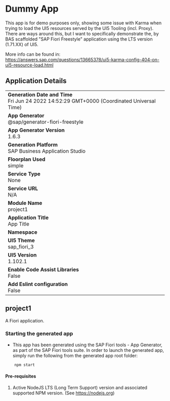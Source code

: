 # Dummy App

This app is for demo purposes only, showing some issue with Karma when trying to load the UI5 resources served by the UI5 Tooling (incl. Proxy). There are ways around this, but I want to specifically demonstrate the, by BAS scaffolded "SAP Fiori Freestyle" application using the LTS version (1.71.XX) of UI5.

More info can be found in: https://answers.sap.com/questions/13665378/ui5-karma-config-404-on-ui5-resource-load.html

## Application Details
|                                                                                                |
| ---------------------------------------------------------------------------------------------- |
| **Generation Date and Time**<br>Fri Jun 24 2022 14:52:29 GMT+0000 (Coordinated Universal Time) |
| **App Generator**<br>@sap/generator-fiori-freestyle                                            |
| **App Generator Version**<br>1.6.3                                                             |
| **Generation Platform**<br>SAP Business Application Studio                                     |
| **Floorplan Used**<br>simple                                                                   |
| **Service Type**<br>None                                                                       |
| **Service URL**<br>N/A                                                                         |
| **Module Name**<br>project1                                                                    |
| **Application Title**<br>App Title                                                             |
| **Namespace**<br>                                                                              |
| **UI5 Theme**<br>sap_fiori_3                                                                   |
| **UI5 Version**<br>1.102.1                                                                     |
| **Enable Code Assist Libraries**<br>False                                                      |
| **Add Eslint configuration**<br>False                                                          |

## project1

A Fiori application.

### Starting the generated app

- This app has been generated using the SAP Fiori tools - App Generator, as part of the SAP Fiori tools suite.  In order to launch the generated app, simply run the following from the generated app root folder:

```bash
    npm start
```

#### Pre-requisites

1. Active NodeJS LTS (Long Term Support) version and associated supported NPM version.  (See https://nodejs.org)
